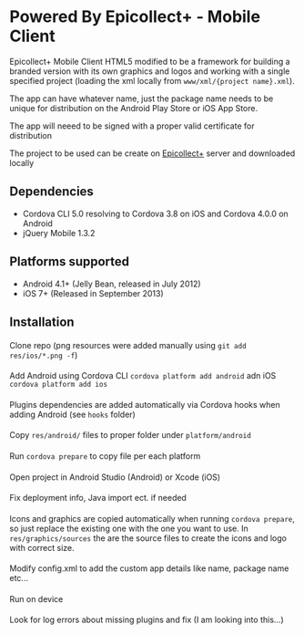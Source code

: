 # Powered By Epicollect+ - Mobile Client
Epicollect+ Mobile Client HTML5 modified to be a framework for building a branded version with its own graphics and logos and working with a single specified project (loading the xml locally from `www/xml/{project name}.xml`).

The app can have whatever name, just the package name needs to be unique for distribution on the Android Play Store or iOS App Store. 

The app will neeed to be signed with a proper valid certificate for distribution

The project to be used can be create on <a href="http://plus.epicollect.net/">Epicollect+</a> server and downloaded locally

## Dependencies
- Cordova CLI 5.0 resolving to Cordova 3.8 on iOS and Cordova 4.0.0 on Android
- jQuery Mobile 1.3.2
 
## Platforms supported
 - Android 4.1+ (Jelly Bean, released in July 2012)
 - iOS 7+ (Released in September 2013)

## Installation 

#### 
Clone repo (png resources were added manually using `git add res/ios/*.png -f`)

####
Add Android using Cordova CLI `cordova platform add android` adn iOS `cordova platform add ios`

####
Plugins dependencies are added automatically via Cordova hooks when adding Android (see `hooks` folder)

####
Copy `res/android/` files to proper folder under `platform/android`

####
Run `cordova prepare` to copy file per each platform

####
Open project in Android Studio (Android) or Xcode (iOS)

####
Fix deployment info, Java import ect. if needed

####
Icons and graphics are copied automatically when running `cordova prepare`, so just replace the existing one with the one you want to use.
In `res/graphics/sources` the are the source files to create the icons and logo  with correct size.

####
Modify config.xml to add the custom app details like name, package name etc...

####
Run on device

####
Look for log errors about missing plugins and fix (I am looking into this...)

